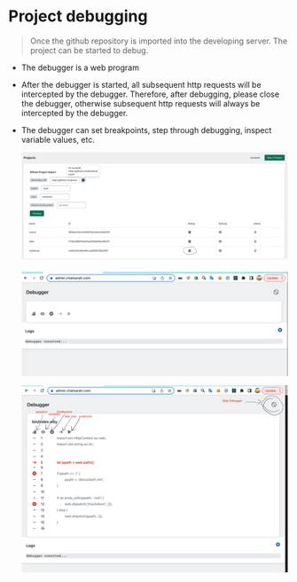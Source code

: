# Project debugging
> Once the github repository is imported into the developing server. The project can be started to debug.

- The debugger is a web program
- After the debugger is started, all subsequent http requests will be intercepted by the debugger. Therefore, after debugging, please close the debugger, otherwise subsequent http requests will always be intercepted by the debugger.
- The debugger can set breakpoints, step through debugging, inspect variable values, etc.

  ![debug button](/public/images/github_debug_button.png)

  ![debug start](/public/images/debug_start.png)

  ![debug details](/public/images/debugger_details.png)
 
